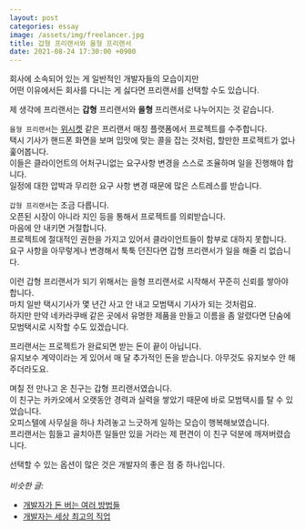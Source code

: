 ```yaml
---
layout: post
categories: essay
image: /assets/img/freelancer.jpg
title: 갑형 프리랜서와 을형 프리랜서
date: 2021-08-24 17:30:00 +0900
---
```


회사에 소속되어 있는 게 일반적인 개발자들의 모습이지만    
어떤 이유에서든 회사를 다니는 게 싫다면 프리랜서를 선택할 수도 있습니다.

제 생각에 프리랜서는 **갑형** 프리랜서와 **을형** 프리랜서로 나누어지는 것 같습니다.

`을형 프리랜서`는 [위시켓](https://www.wishket.com/) 같은 프리랜서 매칭 플랫폼에서 프로젝트를 수주합니다.  
택시 기사가 핸드폰 화면을 보며 입맛에 맞는 콜을 잡는 것처럼, 할만한 프로젝트가 없나 훑어봅니다.  
이들은 클라이언트의 어처구니없는 요구사항 변경을 스스로 조율하며 일을 진행해야 합니다.  
일정에 대한 압박과 무리한 요구 사항 변경 때문에 많은 스트레스를 받습니다.

`갑형 프리랜서`는 조금 다릅니다.  
오픈된 시장이 아니라 지인 등을 통해서 프로젝트를 의뢰받습니다.  
마음에 안 내키면 거절합니다.  
프로젝트에 절대적인 권한을 가지고 있어서 클라이언트들이 함부로 대하지 못합니다.  
요구 사항을 아무렇게나 변경해서 툭툭 던진다면 갑형 프리랜서가 일을 해줄 리 없습니다.

이런 갑형 프리랜서가 되기 위해서는 을형 프리랜서로 시작해서 꾸준히 신뢰를 쌓아야 합니다.  
마치 일반 택시기사가 몇 년간 사고 안 내고 모범택시 기사가 되는 것처럼요.  
하지만 만약 네카라쿠배 같은 곳에서 유명한 제품을 만들고 이름을 좀 알렸다면 단숨에 모범택시로 시작할 수도 있겠습니다.

프리랜서는 프로젝트가 완료되면 받는 돈이 끝이 아닙니다.  
유지보수 계약이라는 게 있어서 매 달 추가적인 돈을 받습니다. 아무것도 유지보수 안 해주더라도요.

며칠 전 만나고 온 친구는 갑형 프리랜서였습니다.  
이 친구는 카카오에서 오랫동안 경력과 실력을 쌓았기 때문에 바로 모범택시를 탈 수 있었습니다.  
오피스텔에 사무실을 하나 차려놓고 느긋하게 일하는 모습이 행복해보였습니다.  
프리랜서는 힘들고 골치아픈 일들만 있을 거라는 제 편견이 이 친구 덕분에 깨져버렸습니다.

선택할 수 있는 옵션이 많은 것은 개발자의 좋은 점 중 하나입니다.
<br>
<br>
*비슷한 글:*
* [개발자가 돈 버는 여러 방법들](/essay/2021/09/27/개발자가-돈-버는-여러-방법들.html)
* [개발자는 세상 최고의 직업](/essay/2022/03/13/developer-is-best-job.html)